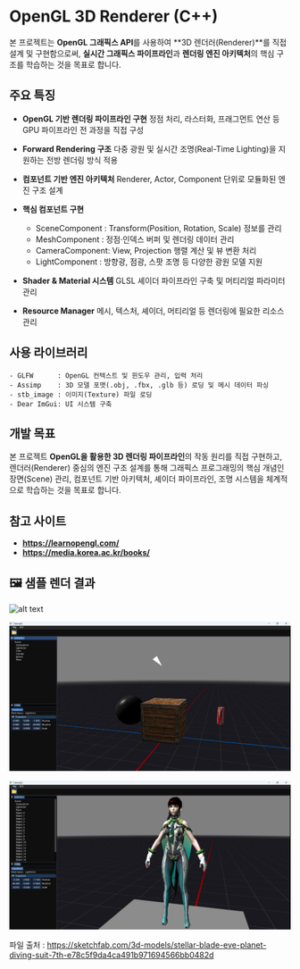 # OpenGL 3D Renderer (C++)

본 프로젝트는 **OpenGL 그래픽스 API**를 사용하여 **3D 렌더러(Renderer)**를 직접 설계 및 구현함으로써, 
**실시간 그래픽스 파이프라인**과 **렌더링 엔진 아키텍처**의 핵심 구조를 학습하는 것을 목표로 합니다.

## 주요 특징
- **OpenGL 기반 렌더링 파이프라인 구현**
  정점 처리, 라스터화, 프래그먼트 연산 등 GPU 파이프라인 전 과정을 직접 구성

- **Forward Rendering 구조**
  다중 광원 및 실시간 조명(Real-Time Lighting)을 지원하는 전방 렌더링 방식 적용

- **컴포넌트 기반 엔진 아키텍처**
  Renderer, Actor, Component 단위로 모듈화된 엔진 구조 설계

- **핵심 컴포넌트 구현**
    - SceneComponent : Transform(Position, Rotation, Scale) 정보를 관리
    - MeshComponent  : 정점·인덱스 버퍼 및 렌더링 데이터 관리
    - CameraComponent:   View, Projection 행렬 계산 및 뷰 변환 처리
    - LightComponent : 방향광, 점광, 스팟 조명 등 다양한 광원 모델 지원

- **Shader & Material 시스템**
  GLSL 셰이더 파이프라인 구축 및 머티리얼 파라미터 관리

- **Resource Manager**
  메시, 텍스처, 셰이더, 머티리얼 등 렌더링에 필요한 리소스 관리

## 사용 라이브러리
    - GLFW      : OpenGL 컨텍스트 및 윈도우 관리, 입력 처리
    - Assimp    : 3D 모델 포맷(.obj, .fbx, .glb 등) 로딩 및 메시 데이터 파싱
    - stb_image : 이미지(Texture) 파일 로딩
    - Dear ImGui: UI 시스템 구축
    
## 개발 목표

본 프로젝트 **OpenGL을 활용한 3D 렌더링 파이프라인**의 작동 원리를 직접 구현하고, 렌더러(Renderer) 중심의 엔진 구조 설계를 통해 그래픽스 프로그래밍의 핵심 개념인 장면(Scene) 관리, 컴포넌트 기반 아키텍처, 셰이더 파이프라인, 조명 시스템을 체계적으로 학습하는 것을 목표로 합니다.

## 참고 사이트
- **https://learnopengl.com/**
- **https://media.korea.ac.kr/books/**


## 🖼️ 샘플 렌더 결과

![alt text](screenshot/image.gif)




![alt text](screenshot/image01.png)




![alt text](screenshot/imageF.png)


파일 출처 : https://sketchfab.com/3d-models/stellar-blade-eve-planet-diving-suit-7th-e78c5f9da4ca491b971694566bb0482d